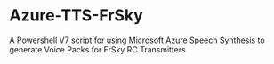 # Azure-TTS-FrSky
A Powershell V7 script for using Microsoft Azure Speech Synthesis to generate Voice Packs for FrSky RC Transmitters
